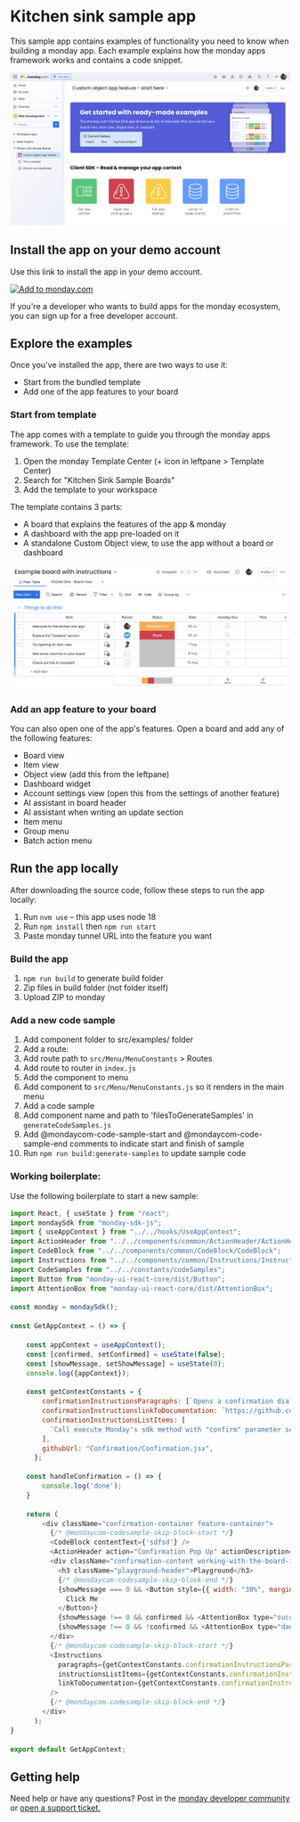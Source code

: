 # Kitchen sink sample app

This sample app contains examples of functionality you need to know when building a monday app. Each example explains how the monday apps framework works and contains a code snippet. 

![Preview of app](./src/assets/images/kitchen-sink-app-preview-image.png)

## Install the app on your demo account

Use this link to install the app in your demo account. 

<a href="https://auth.monday.com/oauth2/authorize?client_id=b1332d51359f7c186787f045f2cf6cb6&response_type=install">
  <img
    alt="Add to monday.com"
    height="42"
    src="https://dapulse-res.cloudinary.com/image/upload/f_auto,q_auto/remote_mondaycom_static/uploads/Tal/4b5d9548-0598-436e-a5b6-9bc5f29ee1d9_Group12441.png"
  />
</a>


If you're a developer who wants to build apps for the monday ecosystem, you can sign up for a free developer account. 

## Explore the examples

Once you've installed the app, there are two ways to use it: 
- Start from the bundled template
- Add one of the app features to your board

### Start from template

The app comes with a template to guide you through the monday apps framework. To use the template: 
1. Open the monday Template Center (+ icon in leftpane > Template Center)
2. Search for "Kitchen Sink Sample Boards"
3. Add the template to your workspace

The template contains 3 parts: 
- A board that explains the features of the app & monday
- A dashboard with the app pre-loaded on it
- A standalone Custom Object view, to use the app without a board or dashboard

![Sample board](./src/assets/images/Kitchen-sink-example-board.png)

### Add an app feature to your board

You can also open one of the app's features. Open a board and add any of the following features: 
- Board view
- Item view
- Object view (add this from the leftpane)
- Dashboard widget
- Account settings view (open this from the settings of another feature)
- AI assistant in board header
- AI assistant when writing an update section
- Item menu
- Group menu
- Batch action menu

## Run the app locally

After downloading the source code, follow these steps to run the app locally:

1. Run `nvm use` – this app uses node 18
2. Run `npm install` then `npm run start`
3. Paste monday tunnel URL into the feature you want

### Build the app

1. `npm run build` to generate build folder
2. Zip files in build folder (not folder itself)
3. Upload ZIP to monday

### Add a new code sample

1. Add component folder to src/examples/ folder
2. Add a route:
  1. Add route path to `src/Menu/MenuConstants` > Routes
  2. Add route to router in `index.js`
3. Add the component to menu
  1. Add component to `src/Menu/MenuConstants.js` so it renders in the main menu
4. Add a code sample
  1. Add component name and path to 'filesToGenerateSamples' in `generateCodeSamples.js`
  2. Add @mondaycom-code-sample-start and @mondaycom-code-sample-end comments to indicate start and finish of sample
  3. Run `npm run build:generate-samples` to update sample code

### Working boilerplate:

Use the following boilerplate to start a new sample:

```js
import React, { useState } from "react";
import mondaySdk from "monday-sdk-js";
import { useAppContext } from "../../hooks/UseAppContext";
import ActionHeader from "../../components/common/ActionHeader/ActionHeader";
import CodeBlock from "../../components/common/CodeBlock/CodeBlock";
import Instructions from "../../components/common/Instructions/Instructions";
import CodeSamples from "../../constants/codeSamples";
import Button from "monday-ui-react-core/dist/Button";
import AttentionBox from "monday-ui-react-core/dist/AttentionBox";

const monday = mondaySdk();

const GetAppContext = () => {

    const appContext = useAppContext();
    const [confirmed, setConfirmed] = useState(false);
    const [showMessage, setShowMessage] = useState(0);
    console.log({appContext});
    
    const getContextConstants = {
        confirmationInstructionsParagraphs: [`Opens a confirmation dialog to the user type 'confirm'`],
        confirmationInstructionslinkToDocumentation: `https://github.com/mondaycom/monday-sdk-js#mondayexecutetype-params`,
        confirmationInstructionsListItems: [
          `Call execute Monday's sdk method with "confirm" parameter sending the message content, buttons text.`,
        ],
        githubUrl: "Confirmation/Confirmation.jsx",
      };

    const handleConfirmation = () => {
        console.log('done');
    }

    return (
        <div className="confirmation-container feature-container">
          {/* @mondaycom-codesample-skip-block-start */}
          <CodeBlock contentText={'sdfsd'} /> 
          <ActionHeader action="Confirmation Pop Up" actionDescription="Using the SDK, open a confirmation pop up" />
          <div className="confirmation-content working-with-the-board-items">
            <h3 className="playground-header">Playground</h3>
            {/* @mondaycom-codesample-skip-block-end */}
            {showMessage === 0 && <Button style={{ width: "30%", margin: "30px 0" }} onClick={handleConfirmation}>
              Click Me
            </Button>}
            {showMessage !== 0 && confirmed && <AttentionBox type="success" text="Confirmed" title="Lets go!" />}
            {showMessage !== 0 && !confirmed && <AttentionBox type="danger" text="Denied" title="No way" />}
          </div>
          {/* @mondaycom-codesample-skip-block-start */}
          <Instructions
            paragraphs={getContextConstants.confirmationInstructionsParagraphs}
            instructionsListItems={getContextConstants.confirmationInstructionsListItems}
            linkToDocumentation={getContextConstants.confirmationInstructionslinkToDocumentation}
          />
          {/* @mondaycom-codesample-skip-block-end */}
        </div>
      );
}

export default GetAppContext;
```

## Getting help

Need help or have any questions? Post in the [monday developer community](https://community.monday.com/c/developers/8) or [open a support ticket.](https://support.monday.com/hc/en-us/requests/new?ticket_form_id=13855862562962)
